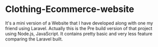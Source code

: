 # Clothing-Ecommerce-website
It's a mini version of a Website that I have developed along with one my friend using Laravel. Actually this is the Pre build version of that project using Node.js, JavaScript. It contains pretty basic and very less feature comparing the Laravel built. 
